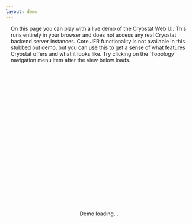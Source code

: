 ```yaml
---
layout: demo
---
```


<div style="margin: 0px 1em 2em 1em;">
On this page you can play with a live demo of the Cryostat Web UI. This runs entirely in your browser and does not access any real Cryostat backend server instances.
Core JFR functionality is not available in this stubbed out demo, but you can use this to get a sense of what features Cryostat offers and what it looks like.
Try clicking on the `Topology` navigation menu item after the view below loads.
</div>

<div style="position: relative;">
  <div
    id="loading"
    style="position: absolute; left: 0; top: 0; width: 100%; height: 100%; align-items: center; display: flex; justify-content: center">
      Demo loading...
  </div>
  <iframe
    id="demo-frame"
    src="{{ "/assets/demo/site/index.html" | relative_url }}"
    style="opacity: 0; max-width: initial !important; width: 99%; height: 54em; margin: 0px 10px 0px 10px; border: none">
  </iframe>
</div>
<script>
    var loading = document.getElementById("loading");
    var frame = document.getElementById("demo-frame");
    frame.addEventListener("load", function() {
        loading.style.display = "none";
        frame.style.opacity = 1;
    });
</script>
